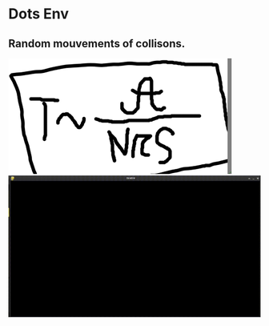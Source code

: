 # Dots Env
## Random mouvements of collisons.
![plot](image/Screenshot.png)
![plot](image/9B65CEA2-D813-455555555F3C-954C-F4ECDB316D2C.gif)
